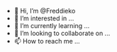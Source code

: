 - 👋 Hi, I’m @Freddieko
- 👀 I’m interested in ...
- 🌱 I’m currently learning ...
- 💞️ I’m looking to collaborate on ...
- 📫 How to reach me ...

<!---
Freddieko/Freddieko is a ✨ special ✨ repository because its `README.md` (this file) appears on your GitHub profile.
You can click the Preview link to take a look at your changes.
--->

